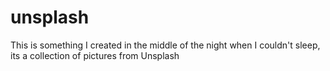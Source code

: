 # unsplash

This is something I created in the middle of the night when I couldn't sleep, its a collection of pictures from Unsplash

